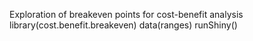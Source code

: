 Exploration of breakeven points for cost-benefit analysis
library(cost.benefit.breakeven)
data(ranges)
runShiny()